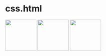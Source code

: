 # css.html
<html>
	<body>
		 <img src="beyazgul.jpg" width="100" height="100"> 
	</body>
</html>
<html>
	<body>
		 <img src="C:/Users/ugurkan/Desktopbeyazgul.jpg" width="100" height="100"> 
	</body>
</html>
<html>
	<body>
		 <img src="http://i.hizliresim.com/qPn8Od.jpg" width="100" height="100"> 
	</body>
</html>
